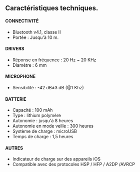 ## Caractéristiques techniques.

#### CONNECTIVITÉ
- Bluetooth v4.1, classe II
- Portée : Jusqu'à 10 m.
 
#### DRIVERS
- Réponse en fréquence : 20  Hz ~ 20 KHz
- Diamètre : 6 mm

#### MICROPHONE
- Sensibilité : -42 dB±3 dB (@1 Khz)

#### BATTERIE
- Capacité : 100 mAh
- Type : lithium polymère
- Autonomie : jusqu'à 8 heures
- Autonomie en mode veille : 300 heures
- Système de charge : microUSB
- Temps de charge : 1,5 heures

#### AUTRES
- Indicateur de charge sur des appareils iOS
- Compatible avec des protocoles HSP / HFP / A2DP /AVRCP
